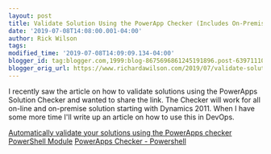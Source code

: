 ```yaml
---
layout: post
title: Validate Solution Using the PowerApp Checker (Includes On-Premise Solution)
date: '2019-07-08T14:08:00.001-04:00'
author: Rick Wilson
tags: 
modified_time: '2019-07-08T14:09:09.134-04:00'
blogger_id: tag:blogger.com,1999:blog-8675696861245191896.post-6397111030366534180
blogger_orig_url: https://www.richardawilson.com/2019/07/validate-solution-using-powerapp.html
---
```


I recently saw the article on how to validate solutions using the PowerApps Solution Checker and wanted to share the link.  The Checker will work for all on-line and on-premise solution starting with Dynamics 2011.  When I have some more time I'll write up an article on how to use this in DevOps.

[Automatically validate your solutions using the PowerApps checker PowerShell Module](https://powerapps.microsoft.com/en-us/blog/automatically-validate-your-solutions-using-the-powerapps-checker-powershell-module/)
[PowerApps Checker - Powershell](https://docs.microsoft.com/en-us/powershell/powerapps/overview?view=pa-ps-latest#get-started-using-the-microsoftpowerappscheckerpowershell-module)

